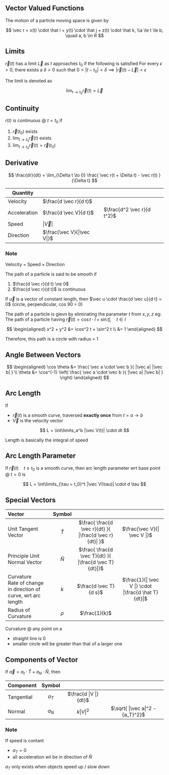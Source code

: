 ## Vector Valued Functions

The motion of a particle moving space is given by

$$
\vec r = x(t) \cdot \hat i + y(t) \cdot \hat j + z(t) \cdot \hat k, \\a \le t \le b, \quad a, b \in R
$$

## Limits

$\vec r(t)$ has a limit $\vec L$ as $t$ approaches $t_0$ if the following is satisfied
For every $\epsilon > 0$, there exists a $\delta > 0$ such that $0<|t - t_0|< \delta \implies | \vec r(t) - \vec L | < \epsilon$

The limit is denoted as

$$
\lim_{t \to t_0} \vec r(t) = \vec L
$$

## Continuity

$r(t)$ is continuous @ $t = t_0$ if

1. $\vec r(t_0)$ exists
2. $\lim_{t \to t_0} \vec r(t)$ exists
3. $\lim_{t \to t_0} \vec r(t) = \vec r(t_0)$

## Derivative

$$
\frac{dr}{dt} =
\lim_{\Delta t \to 0} \frac{
	\vec r(t + \Delta t) - \vec r(t)
}{\Delta t}
$$

| Quantity     |                                |                             |
| ------------ | ------------------------------ | --------------------------- |
| Velocity     | $\frac{d \vec r}{d t}$        |                             |
| Acceleration | $\frac{d \vec V}{d t}$        | $\frac{d^2 \vec r}{d t^2}$ |
| Speed        | $\|\vec V\|$                 |                             |
| Direction    | $\frac{\vec V}{\|\vec V\|}$ |                             |

### Note

Velocity = Speed $\times$ Direction

The path of a particle is said to be smooth if

1. $\frac{d \vec r}{d t} \ne 0$
2. $\frac{d \vec r}{d t}$ is continuous

If $\vec u$ is a vector of constant length, then $\vec u \cdot \frac{d \vec u}{d t} = 0$
(circle, perpendicular, cos 90 = 0)

The path of a particle is gievn by eliminating the parameter $t$ from $x, y, z$
eg: The path of a particle having $\vec r(t) = \cos t \cdot \hat i + \sin t \hat j, \quad t \in I$

$$
\begin{aligned}
x^2 + y^2 &=
\cos^2 t + \sin^2 t \\
&= 1
\end{aligned}
$$

Therefore, this path is a circle with radius = 1

## Angle Between Vectors

$$
\begin{aligned}
\cos \theta &=
\frac{
	\vec a \cdot \vec b
}{
	|\vec a| |\vec b|
} \\
\theta &= \cos^{-1} \left(
\frac{
	\vec a \cdot \vec b
}{
	|\vec a| |\vec b|
}
\right)
\end{aligned}
$$

## Arc Length

If

- $\vec r(t)$ is a smooth curve, traversed **exactly once** from $t=a \to b$
- $\vec V$ is the velocity vector

$$
L = \int\limits_a^b 
|\vec V(t)| \cdot dt
$$

Length is basically the integral of speed

## Arc Length Parameter

If $\vec r(t) \quad t \ge t_0$ is a smooth curve, then arc length parameter wrt base point @ $t=0$ is

$$
L = \int\limits_{\tau = t_0}^t 
|\vec V(\tau)| \cdot d \tau
$$

## Special Vectors

| Vector | Symbol |                                                              |                                 |
| :--------------------------- | :------: | :----------------------------------------------------------: | :-----------------------------: |
| Unit Tangent Vector          | $\hat T$ | $\frac{ \frac{d \vec r}{dt} }{ \|\frac{d \vec r}{dt}\| }$ | $\frac{\vec V}{\| \vec V \|}$ |
| Principle Unit Normal Vector | $\hat N$ | $\frac{ \frac{d \vec T}{dt} }{ \|\frac{d \vec T}{dt}\|}$ |                                 |
| Curvature <br />Rate of change in direction of curve, wrt arc length |   $k$    |                    $\frac{d \vec T}{d s}$                    | $\frac{1}{\| \vec V \|} \cdot \|\frac{d \hat T} {dt}\|$ |
| Radius of Curvature | $\rho$ | $\frac{1}{k}$ |  |

Curvature @ any point on a

- straight line is 0
- smaller circle will be greater than that of a larger one

## Components of Vector

If $\vec a = a_t \cdot \hat T + a_N \cdot \hat N$, then

| Component  | Symbol |                        |                                    |
| ---------- | :----: | :--------------------: | :--------------------------------: |
| Tangential | $a_T$  | $\frac{d \|V \|}{dt}$ |                                    |
| Normal     | $a_N$  |     $k \|V\|^2$      | $\sqrt{ \|\vec a\|^2 - {a_T}^2}$ |

### Note

If speed is contant

- $a_T = 0$
- all acceleration wil be in direction of $\hat N$

$a_T$ only exists when objects speed up / slow down

